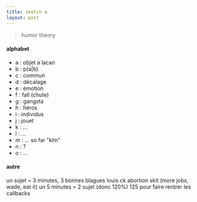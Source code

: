 ```yaml
---
title: sketch ø
layout: post
---
```


> humor theory

#### alphabet

- a : objet a lacan
- b : p(a|b)
- c : commun
- d : décalage
- e : émotion
- f : fall (chute)
- g : gangsta
- h : héros
- i : individus
- j : jouet
- k : ... 
- l : ...
- m : ... so far "klm"
- n : ?
- o : ...

#### autre

un sujet = 3 minutes, 3 bonnes blagues
louis ck abortion skit (more jobs, wade, eat it)
un 5 minutes = 2 sujet (donc 120%)
125 pour faire rentrer les callbacks
